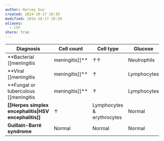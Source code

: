```yaml
---
author: Harvey Guo
created: 2024-10-17 10:39
modified: 2024-10-17 10:39
aliases:
  - CSF
share: true
---
```

| Diagnosis                            | Cell count | Cell type                  | Glucose | Protein     |
| ------------------------------------ | ---------- | -------------------------- | ------- | ----------- |
| **Bacterial [[meningitis|meningitis]]**             | ↑↑         | Neutrophils                | ↓       | ↑↑          |
| **Viral [[meningitis|meningitis]]**                 | ↑          | Lymphocytes                | Normal  | Normal or ↑ |
| **Fungal or tuberculous [[meningitis|meningitis]]** | ↑          | Lymphocytes                | ↓       | ↑           |
| **[[Herpes simplex encephalitis\|HSV encephalitis]]**                 | ↑          | Lymphocytes & erythrocytes | Normal  | ↑           |
| **Guillain-Barré syndrome**          | Normal     | Normal                     | Normal  | ↑           |

